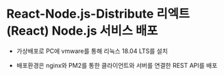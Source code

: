 # React-Node.js-Distribute 리엑트(React) Node.js 서비스 배포 

* 가상배포로 PC에 vmware를 통해 리눅스 18.04 LTS를 설치

* 배포환경은 nginx와 PM2를 통한 클라이언트와 서버를 연결한 REST API를 배포
